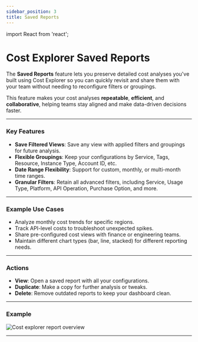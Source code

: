 ```yaml
---
sidebar_position: 3
title: Saved Reports
---
```


import React from 'react';

# Cost Explorer Saved Reports

The **Saved Reports** feature lets you preserve detailed cost analyses you've built using Cost Explorer so you can quickly revisit and share them with your team without needing to reconfigure filters or groupings.

This feature makes your cost analyses **repeatable**, **efficient**, and **collaborative**, helping teams stay aligned and make data-driven decisions faster.

---

### Key Features

- **Save Filtered Views**: Save any view with applied filters and groupings for future analysis.
- **Flexible Groupings**: Keep your configurations by Service, Tags, Resource, Instance Type, Account ID, etc.
- **Date Range Flexibility**: Support for custom, monthly, or multi-month time ranges.
- **Granular Filters**: Retain all advanced filters, including Service, Usage Type, Platform, API Operation, Purchase Option, and more.

---

### Example Use Cases

- Analyze monthly cost trends for specific regions.
- Track API-level costs to troubleshoot unexpected spikes.
- Share pre-configured cost views with finance or engineering teams.
- Maintain different chart types (bar, line, stacked) for different reporting needs.

---

### Actions

- **View**: Open a saved report with all your configurations.
- **Duplicate**: Make a copy for further analysis or tweaks.
- **Delete**: Remove outdated reports to keep your dashboard clean.

---

### Example

<div style={{ textAlign: 'center' }}>
  <img src="/img/costexplorer/cost-explorer-report-overview.png" alt="Cost explorer report overview" />
</div>

---
